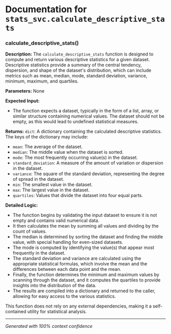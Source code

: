 # Documentation for `stats_svc.calculate_descriptive_stats`

### calculate_descriptive_stats() 

**Description:**
The `calculate_descriptive_stats` function is designed to compute and return various descriptive statistics for a given dataset. Descriptive statistics provide a summary of the central tendency, dispersion, and shape of the dataset's distribution, which can include metrics such as mean, median, mode, standard deviation, variance, minimum, maximum, and quartiles.

**Parameters:**
None

**Expected Input:**
- The function expects a dataset, typically in the form of a list, array, or similar structure containing numerical values. The dataset should not be empty, as this would lead to undefined statistical measures.

**Returns:**
`dict`: A dictionary containing the calculated descriptive statistics. The keys of the dictionary may include:
- `mean`: The average of the dataset.
- `median`: The middle value when the dataset is sorted.
- `mode`: The most frequently occurring value(s) in the dataset.
- `standard_deviation`: A measure of the amount of variation or dispersion in the dataset.
- `variance`: The square of the standard deviation, representing the degree of spread in the dataset.
- `min`: The smallest value in the dataset.
- `max`: The largest value in the dataset.
- `quartiles`: Values that divide the dataset into four equal parts.

**Detailed Logic:**
- The function begins by validating the input dataset to ensure it is not empty and contains valid numerical data.
- It then calculates the mean by summing all values and dividing by the count of values.
- The median is determined by sorting the dataset and finding the middle value, with special handling for even-sized datasets.
- The mode is computed by identifying the value(s) that appear most frequently in the dataset.
- The standard deviation and variance are calculated using the appropriate statistical formulas, which involve the mean and the differences between each data point and the mean.
- Finally, the function determines the minimum and maximum values by scanning through the dataset, and it computes the quartiles to provide insights into the distribution of the data.
- The results are compiled into a dictionary and returned to the caller, allowing for easy access to the various statistics. 

This function does not rely on any external dependencies, making it a self-contained utility for statistical analysis.

---
*Generated with 100% context confidence*
